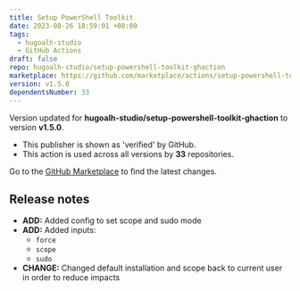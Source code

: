```yaml
---
title: Setup PowerShell Toolkit
date: 2023-08-26 18:59:01 +00:00
tags:
  - hugoalh-studio
  - GitHub Actions
draft: false
repo: hugoalh-studio/setup-powershell-toolkit-ghaction
marketplace: https://github.com/marketplace/actions/setup-powershell-toolkit
version: v1.5.0
dependentsNumber: 33
---
```



Version updated for **hugoalh-studio/setup-powershell-toolkit-ghaction** to version **v1.5.0**.
- This publisher is shown as 'verified' by GitHub.
- This action is used across all versions by **33** repositories.

Go to the [GitHub Marketplace](https://github.com/marketplace/actions/setup-powershell-toolkit) to find the latest changes.

## Release notes

- **ADD:** Added config to set scope and sudo mode
- **ADD:** Added inputs:
  - `force`
  - `scope`
  - `sudo`
- **CHANGE:** Changed default installation and scope back to current user in order to reduce impacts

